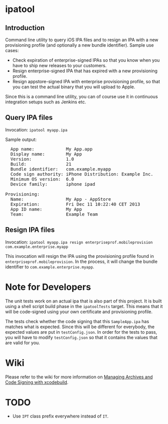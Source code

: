ipatool
=======

Introduction
------------
Command line utility to query iOS IPA files and to resign an IPA with a new provisioning profile (and optionally a new bundle identifier). Sample use cases:

   * Check expiration of enterprise-signed IPAs so that you know when you have to ship new releases to your customers.
   * Resign enterprise-signed IPA that has expired with a new provisioning profile.
   * Resign appstore-signed IPA with enterprise provisioning profile, so that you can test the actual binary that you will upload to Apple.
   
Since this is a command line utility, you can of course use it in continuous integration setups such as Jenkins etc.

Query IPA files
---------------
Invocation: `ipatool myapp.ipa`

Sample output:
<pre>
  App name:            My App.app
  Display name:        My App
  Version:             1.0
  Build:               21
  Bundle identifier:   com.example.myapp
  Code sign authority: iPhone Distribution: Example Inc.
  Minimum OS version:  6.0
  Device family:       iphone ipad 

Provisioning:
  Name:                My App - AppStore
  Expiration:          Fri Dec 11 10:22:40 CET 2013
  App ID name:         My App
  Team:                Example Team
</pre>

Resign IPA files
----------------
Invocation: `ipatool myapp.ipa resign enterpriseprof.mobileprovision com.example.enterprise.myapp`

This invocation will resign the IPA using the provisioning profile found in `enterpriseprof.mobileprovision`. In the process, it will change the bundle identifier to `com.example.enterprise.myapp`.

Note for Developers
===================
The unit tests work on an actual ipa that is also part of this project. It is built using a shell script build phase in the `ipatoolTests` target. This means that it will be code-signed using your own certificate and provisioning profile.

The tests check whether the code signing that this `SampleApp.ipa` has matches what is expected. Since this will be different for everybody, the expected values are put in `testConfig.json`. In order for the tests to pass, you will have to modify `testConfig.json` so that it contains the values that are valid for you.

Wiki
====
Please refer to the wiki for more information on [Managing Archives and Code Signing with xcodebuild](https://github.com/svdo/ipatool/wiki/Managing-Archives-and-Code-Signing-with-xodebuild).

TODO
====
* Use `IPT` class prefix everywhere instead of `IT`.
